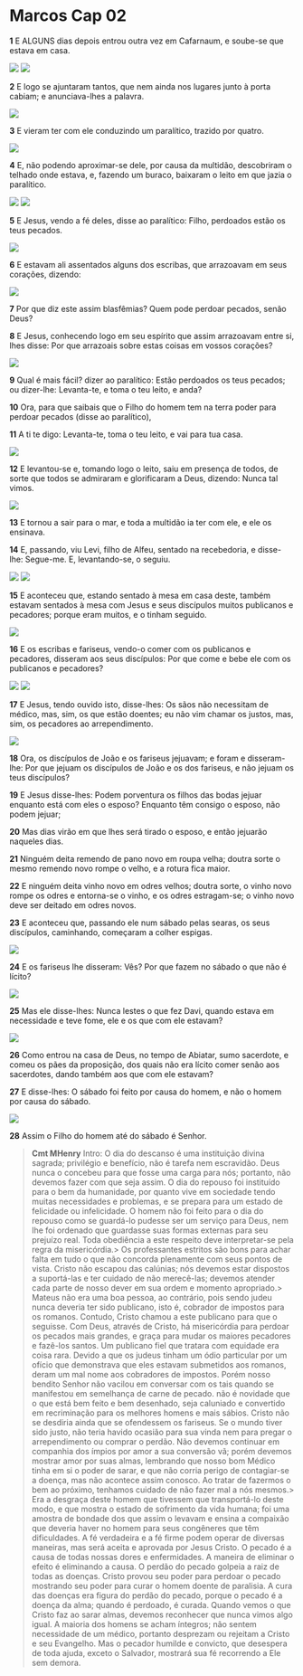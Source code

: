 # Marcos Cap 02

**1** 	E ALGUNS dias depois entrou outra vez em Cafarnaum, e soube-se que estava em casa.

![](../Images/SweetPublishing/41-2-1.jpg) ![](../Images/SweetPublishing/41-2-3.jpg) 

**2** 	E logo se ajuntaram tantos, que nem ainda nos lugares junto à porta cabiam; e anunciava-lhes a palavra.

![](../Images/SweetPublishing/41-2-2.jpg) 

**3** 	E vieram ter com ele conduzindo um paralítico, trazido por quatro.

![](../Images/SweetPublishing/41-2-4.jpg) 

**4** 	E, não podendo aproximar-se dele, por causa da multidão, descobriram o telhado onde estava, e, fazendo um buraco, baixaram o leito em que jazia o paralítico.

![](../Images/SweetPublishing/41-2-5.jpg) ![](../Images/SweetPublishing/41-2-6.jpg) 

**5** 	E Jesus, vendo a fé deles, disse ao paralítico: Filho, perdoados estão os teus pecados.

![](../Images/SweetPublishing/41-2-7.jpg) 

**6** 	E estavam ali assentados alguns dos escribas, que arrazoavam em seus corações, dizendo:

![](../Images/SweetPublishing/41-2-8.jpg) 

**7** 	Por que diz este assim blasfêmias? Quem pode perdoar pecados, senão Deus?

**8** 	E Jesus, conhecendo logo em seu espírito que assim arrazoavam entre si, lhes disse: Por que arrazoais sobre estas coisas em vossos corações?

![](../Images/SweetPublishing/41-2-9.jpg) 

**9** 	Qual é mais fácil? dizer ao paralítico: Estão perdoados os teus pecados; ou dizer-lhe: Levanta-te, e toma o teu leito, e anda?

**10** 	Ora, para que saibais que o Filho do homem tem na terra poder para perdoar pecados (disse ao paralítico),

**11** 	A ti te digo: Levanta-te, toma o teu leito, e vai para tua casa.

![](../Images/SweetPublishing/41-2-10.jpg) 

**12** 	E levantou-se e, tomando logo o leito, saiu em presença de todos, de sorte que todos se admiraram e glorificaram a Deus, dizendo: Nunca tal vimos.

![](../Images/SweetPublishing/41-2-11.jpg) 

**13** 	E tornou a sair para o mar, e toda a multidão ia ter com ele, e ele os ensinava.

**14** 	E, passando, viu Levi, filho de Alfeu, sentado na recebedoria, e disse-lhe: Segue-me. E, levantando-se, o seguiu.

![](../Images/SweetPublishing/41-2-13.jpg) ![](../Images/SweetPublishing/41-2-14.jpg) 

**15** 	E aconteceu que, estando sentado à mesa em casa deste, também estavam sentados à mesa com Jesus e seus discípulos muitos publicanos e pecadores; porque eram muitos, e o tinham seguido.

![](../Images/SweetPublishing/41-2-15.jpg) 

**16** 	E os escribas e fariseus, vendo-o comer com os publicanos e pecadores, disseram aos seus discípulos: Por que come e bebe ele com os publicanos e pecadores?

![](../Images/SweetPublishing/41-2-16.jpg) ![](../Images/SweetPublishing/41-2-17.jpg) 

**17** 	E Jesus, tendo ouvido isto, disse-lhes: Os sãos não necessitam de médico, mas, sim, os que estão doentes; eu não vim chamar os justos, mas, sim, os pecadores ao arrependimento.

![](../Images/SweetPublishing/41-2-18.jpg) 

**18** 	Ora, os discípulos de João e os fariseus jejuavam; e foram e disseram-lhe: Por que jejuam os discípulos de João e os dos fariseus, e não jejuam os teus discípulos?

**19** 	E Jesus disse-lhes: Podem porventura os filhos das bodas jejuar enquanto está com eles o esposo? Enquanto têm consigo o esposo, não podem jejuar;

**20** 	Mas dias virão em que lhes será tirado o esposo, e então jejuarão naqueles dias.

**21** 	Ninguém deita remendo de pano novo em roupa velha; doutra sorte o mesmo remendo novo rompe o velho, e a rotura fica maior.

**22** 	E ninguém deita vinho novo em odres velhos; doutra sorte, o vinho novo rompe os odres e entorna-se o vinho, e os odres estragam-se; o vinho novo deve ser deitado em odres novos.

**23** 	E aconteceu que, passando ele num sábado pelas searas, os seus discípulos, caminhando, começaram a colher espigas.

![](../Images/SweetPublishing/40-12-1.jpg) 

**24** 	E os fariseus lhe disseram: Vês? Por que fazem no sábado o que não é lícito?

![](../Images/SweetPublishing/40-12-2.jpg) 

**25** 	Mas ele disse-lhes: Nunca lestes o que fez Davi, quando estava em necessidade e teve fome, ele e os que com ele estavam?

![](../Images/SweetPublishing/40-12-3.jpg) 

**26** 	Como entrou na casa de Deus, no tempo de Abiatar, sumo sacerdote, e comeu os pães da proposição, dos quais não era lícito comer senão aos sacerdotes, dando também aos que com ele estavam?

**27** 	E disse-lhes: O sábado foi feito por causa do homem, e não o homem por causa do sábado.

![](../Images/SweetPublishing/40-12-4.jpg) 

**28** 	Assim o Filho do homem até do sábado é Senhor.


> **Cmt MHenry** Intro: O dia do descanso é uma instituição divina sagrada; privilégio e benefício, não é tarefa nem escravidão. Deus nunca o concebeu para que fosse uma carga para nós; portanto, não devemos fazer com que seja assim. O dia do repouso foi instituído para o bem da humanidade, por quanto vive em sociedade tendo muitas necessidades e problemas, e se prepara para um estado de felicidade ou infelicidade. O homem não foi feito para o dia do repouso como se guardá-lo pudesse ser um serviço para Deus, nem lhe foi ordenado que guardasse suas formas externas para seu prejuízo real. Toda obediência a este respeito deve interpretar-se pela regra da misericórdia.> Os professantes estritos são bons para achar falta em tudo o que não concorda plenamente com seus pontos de vista. Cristo não escapou das calúnias; nós devemos estar dispostos a suportá-las e ter cuidado de não merecê-las; devemos atender cada parte de nosso dever em sua ordem e momento apropriado.> Mateus não era uma boa pessoa, ao contrário, pois sendo judeu nunca deveria ter sido publicano, isto é, cobrador de impostos para os romanos. Contudo, Cristo chamou a este publicano para que o seguisse. Com Deus, através de Cristo, há misericórdia para perdoar os pecados mais grandes, e graça para mudar os maiores pecadores e fazê-los santos. Um publicano fiel que tratara com equidade era coisa rara. Devido a que os judeus tinham um ódio particular por um ofício que demonstrava que eles estavam submetidos aos romanos, deram um mal nome aos cobradores de impostos. Porém nosso bendito Senhor não vacilou em conversar com os tais quando se manifestou em semelhança de carne de pecado. não é novidade que o que está bem feito e bem desenhado, seja caluniado e convertido em recriminação para os melhores homens e mais sábios. Cristo não se desdiria ainda que se ofendessem os fariseus. Se o mundo tiver sido justo, não teria havido ocasião para sua vinda nem para pregar o arrependimento ou comprar o perdão. Não devemos continuar em companhia dos ímpios por amor a sua conversão vã; porém devemos mostrar amor por suas almas, lembrando que nosso bom Médico tinha em si o poder de sarar, e que não corria perigo de contagiar-se a doença, mas não acontece assim conosco. Ao tratar de fazermos o bem ao próximo, tenhamos cuidado de não fazer mal a nós mesmos.> Era a desgraça deste homem que tivessem que transportá-lo deste modo, e que mostra o estado de sofrimento da vida humana; foi uma amostra de bondade dos que assim o levavam e ensina a compaixão que deveria haver no homem para seus congêneres que têm dificuldades. A fé verdadeira e a fé firme podem operar de diversas maneiras, mas será aceita e aprovada por Jesus Cristo. O pecado é a causa de todas nossas dores e enfermidades. A maneira de eliminar o efeito é eliminando a causa. O perdão do pecado golpeia a raiz de todas as doenças. Cristo provou seu poder para perdoar o pecado mostrando seu poder para curar o homem doente de paralisia. A cura das doenças era figura do perdão do pecado, porque o pecado é a doença da alma; quando é perdoado, é curada. Quando vemos o que Cristo faz ao sarar almas, devemos reconhecer que nunca vimos algo igual. A maioria dos homens se acham íntegros; não sentem necessidade de um médico, portanto desprezam ou rejeitam a Cristo e seu Evangelho. Mas o pecador humilde e convicto, que desespera de toda ajuda, exceto o Salvador, mostrará sua fé recorrendo a Ele sem demora.